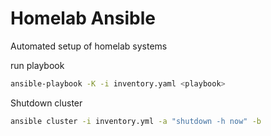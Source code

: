 Homelab Ansible
===============

Automated setup of homelab systems

run playbook

```bash
ansible-playbook -K -i inventory.yaml <playbook>
```

Shutdown cluster

```bash
ansible cluster -i inventory.yml -a "shutdown -h now" -b
```
